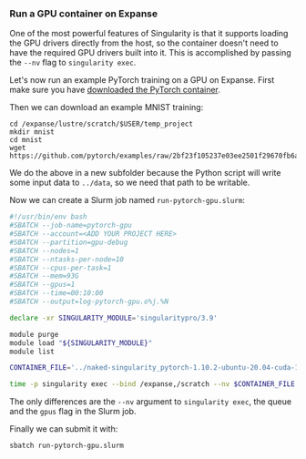 ### Run a GPU container on Expanse

One of the most powerful features of Singularity is that it supports loading the GPU drivers
directly from the host, so the container doesn't need to have the required GPU drivers built into it.
This is accomplished by passing the `--nv` flag to `singularity exec`.

Let's now run an example PyTorch training on a GPU on Expanse. First make sure you have
[downloaded the PyTorch container](./sdscimages.html).

Then we can download an example MNIST training:

    cd /expanse/lustre/scratch/$USER/temp_project
    mkdir mnist
    cd mnist
    wget https://github.com/pytorch/examples/raw/2bf23f105237e03ee2501f29670fb6a9ca915096/mnist/main.py

We do the above in a new subfolder because the Python script will write some input data to `../data`, so we need that path to be writable.

Now we can create a Slurm job named `run-pytorch-gpu.slurm`:

```bash
#!/usr/bin/env bash
#SBATCH --job-name=pytorch-gpu
#SBATCH --account=<ADD YOUR PROJECT HERE>
#SBATCH --partition=gpu-debug
#SBATCH --nodes=1
#SBATCH --ntasks-per-node=10
#SBATCH --cpus-per-task=1
#SBATCH --mem=93G
#SBATCH --gpus=1
#SBATCH --time=00:10:00
#SBATCH --output=log-pytorch-gpu.o%j.%N

declare -xr SINGULARITY_MODULE='singularitypro/3.9'

module purge
module load "${SINGULARITY_MODULE}"
module list

CONTAINER_FILE='../naked-singularity_pytorch-1.10.2-ubuntu-20.04-cuda-11.2-mlnx-ofed-4.9-4.1.7.0-openmpi-4.1.3.sif'

time -p singularity exec --bind /expanse,/scratch --nv $CONTAINER_FILE python3 main.py
```

The only differences are the `--nv` argument to `singularity exec`, the queue and the `gpus` flag in the Slurm job.

Finally we can submit it with:

    sbatch run-pytorch-gpu.slurm
